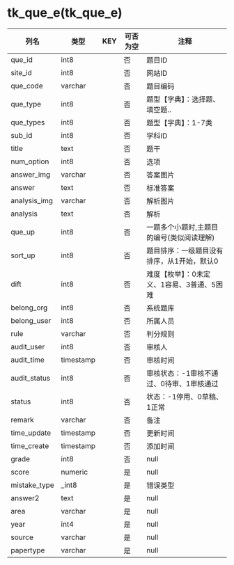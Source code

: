 # tk_que_e(tk_que_e)
| 列名   | 类型   | KEY  | 可否为空 | 注释   |
| ---- | ---- | ---- | ---- | ---- |
|que_id|int8||否|题目ID|
|site_id|int8||否|网站ID|
|que_code|varchar||否|题目编码|
|que_type|int8||否|题型【字典】：选择题、填空题..|
|que_types|int8||否|题型【字典】：1-7类|
|sub_id|int8||否|学科ID|
|title|text||否|题干|
|num_option|int8||否|选项|
|answer_img|varchar||否|答案图片|
|answer|text||否|标准答案|
|analysis_img|varchar||否|解析图片|
|analysis|text||否|解析|
|que_up|int8||否|一题多个小题时,主题目的编号(类似阅读理解)|
|sort_up|int8||否|题目排序：一级题目没有排序，从1开始，默认0|
|dift|int8||否|难度【枚举】：0未定义、1容易、3普通、5困难|
|belong_org|int8||否|系统题库|
|belong_user|int8||否|所属人员|
|rule|varchar||否|判分规则|
|audit_user|int8||否|审核人|
|audit_time|timestamp||否|审核时间|
|audit_status|int8||否|审核状态：-1审核不通过、0待审、1审核通过|
|status|int8||否|状态：-1停用、0草稿、1正常|
|remark|varchar||否|备注|
|time_update|timestamp||否|更新时间|
|time_create|timestamp||否|添加时间|
|grade|int8||否|null|
|score|numeric||是|null|
|mistake_type|_int8||是|错误类型|
|answer2|text||是|null|
|area|varchar||是|null|
|year|int4||是|null|
|source|varchar||是|null|
|papertype|varchar||是|null|

